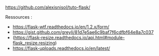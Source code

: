 
https://github.com/alexisnisol/tuto-flask/

Ressources :
- https://flask-wtf.readthedocs.io/en/1.2.x/form/
- https://gist.github.com/greyli/81d7e5ae6c9baf7f6cdfbf64e8a7c037
- (https://flask-resize.readthedocs.io/api.html#module-flask_resize.resizing)
- https://flask-uploads.readthedocs.io/en/latest/
